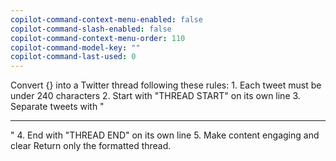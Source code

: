 ```yaml
---
copilot-command-context-menu-enabled: false
copilot-command-slash-enabled: false
copilot-command-context-menu-order: 110
copilot-command-model-key: ""
copilot-command-last-used: 0
---
```

Convert {} into a Twitter thread following these rules:
    1. Each tweet must be under 240 characters
    2. Start with "THREAD START" on its own line
    3. Separate tweets with "

---

"
    4. End with "THREAD END" on its own line
    5. Make content engaging and clear
    Return only the formatted thread.